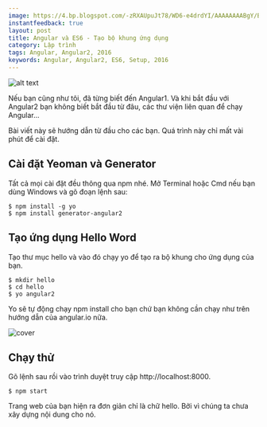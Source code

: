 ```yaml
---
image: https://4.bp.blogspot.com/-zRXAUpuJt78/WD6-e4drdYI/AAAAAAAABgY/BSGV_4U1VJgdLGqyik-ORAlBaE9DS3p1wCLcB/s320/angular2%2Bva%2Bes6.png
instantfeedback: true
layout: post
title: Angular và ES6 - Tạo bộ khung ứng dụng
category: Lập trình
tags: Angular, Angular2, 2016
keywords: Angular, Angular2, ES6, Setup, 2016
---
```


![alt text](https://4.bp.blogspot.com/-zRXAUpuJt78/WD6-e4drdYI/AAAAAAAABgY/BSGV_4U1VJgdLGqyik-ORAlBaE9DS3p1wCLcB/s320/angular2%2Bva%2Bes6.png "Angular và ES6: Tạo bộ khung ứng dụng")

Nếu bạn cũng như tôi, đã từng biết đến Angular1. Và khi bắt đầu với Angular2 bạn không biết bắt đầu từ đâu, các thư viện liên quan để chạy Angular...

Bài viết này sẽ hướng dẫn từ đầu cho các bạn. Quá trình này chỉ mất vài phút để cài đặt.

## Cài đặt Yeoman và Generator

Tất cả mọi cài đặt đều thông qua npm nhé. Mở Terminal hoặc Cmd nếu bạn dùng Windows và gõ đoạn lệnh sau:

```
$ npm install -g yo
$ npm install generator-angular2
```

## Tạo ứng dụng Hello Word

Tạo thư mục hello và vào đó chạy  yo  để tạo ra bộ khung cho ứng dụng của bạn. 

```
$ mkdir hello
$ cd hello
$ yo angular2
```

Yo sẽ tự động chạy npm install cho bạn chứ bạn không cần chạy như trên hướng dẫn của angular.io nữa.

![cover](https://2.bp.blogspot.com/--viIQm8iuao/WD7hvSr_ZdI/AAAAAAAABgw/PM37AfROhI4pECTWqwFwhxJ7zG_3c4fsACLcB/s640/yo%2Bgenerator%2Bangular%2B2.jpg)

## Chạy thử

Gõ lệnh sau rồi vào trình duyệt truy cập http://localhost:8000.

```
$ npm start
```

Trang web của bạn hiện ra đơn giản chỉ là chữ hello. Bởi vì chúng ta chưa xây dựng nội dung cho nó.

